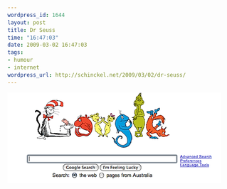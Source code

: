 ```yaml
--- 
wordpress_id: 1644
layout: post
title: Dr Seuss
time: "16:47:03"
date: 2009-03-02 16:47:03
tags: 
- humour
- internet
wordpress_url: http://schinckel.net/2009/03/02/dr-seuss/
---
```

![Dr Seuss.png][1]

   [1]: /images/2009/03/dr-seuss.png

